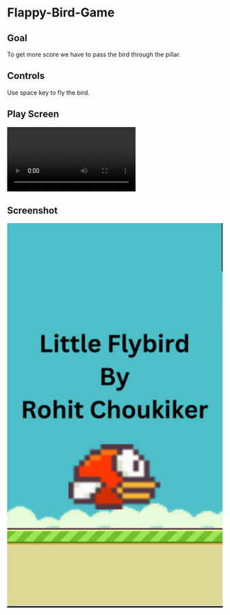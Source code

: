 # Flappy-Bird-Game

## Goal
To get more score we have to pass the bird through the pillar.

## Controls
 Use space key to fly the bird.

 ## Play Screen
 ![Play Screen](https://raw.githubusercontent.com/RohitChoukiker/Flappy-Bird-Game/main/Little%20Fly%20Bird%20by%20Rohit%20Choukiker.mp4)


## Screenshot
![Tittle Screen](https://raw.githubusercontent.com/RohitChoukiker/Flappy-Bird-Game/main/screenshot.jpeg)


